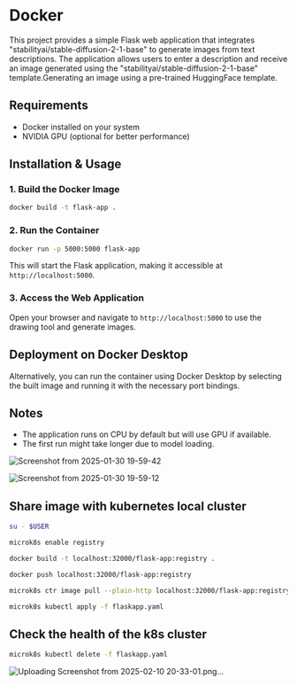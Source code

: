 # Docker

This project provides a simple Flask web application that integrates "stabilityai/stable-diffusion-2-1-base" to generate images from text descriptions. The application allows users to enter a description and receive an image generated using the "stabilityai/stable-diffusion-2-1-base" template.Generating an image using a pre-trained HuggingFace template.

## Requirements
- Docker installed on your system
- NVIDIA GPU (optional for better performance)

## Installation & Usage
### 1. Build the Docker Image
```sh
docker build -t flask-app .
```

### 2. Run the Container
```sh
docker run -p 5000:5000 flask-app
```
This will start the Flask application, making it accessible at `http://localhost:5000`.

### 3. Access the Web Application
Open your browser and navigate to `http://localhost:5000` to use the drawing tool and generate images.

## Deployment on Docker Desktop
Alternatively, you can run the container using Docker Desktop by selecting the built image and running it with the necessary port bindings.

## Notes
- The application runs on CPU by default but will use GPU if available.
- The first run might take longer due to model loading.

![Screenshot from 2025-01-30 19-59-42](https://github.com/user-attachments/assets/8458c530-1962-4c06-bb3a-dbf69fe38b95)

![Screenshot from 2025-01-30 19-59-12](https://github.com/user-attachments/assets/d89d0c60-0e7c-4bb7-a5f1-e097faac38d1)

## Share image with kubernetes local cluster

```sh
su - $USER

microk8s enable registry

docker build -t localhost:32000/flask-app:registry .

docker push localhost:32000/flask-app:registry

microk8s ctr image pull --plain-http localhost:32000/flask-app:registry

microk8s kubectl apply -f flaskapp.yaml
```

## Check the health of the k8s cluster
```sh
microk8s kubectl delete -f flaskapp.yaml
```
![Uploading Screenshot from 2025-02-10 20-33-01.png…]()
